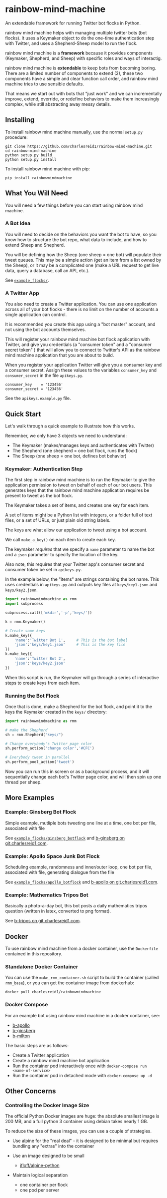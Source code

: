 # rainbow-mind-machine

An extendable framework for running Twitter bot flocks in Python.

rainbow mind machine helps with managing multiple twitter bots (bot flocks).
It uses a Keymaker object to do the one-time authentication step with Twitter,
and uses a Shepherd-Sheep model to run the flock.

rainbow mind machine is a **framework** because it provides components (Keymaker, Shepherd, and Sheep)
with specific roles and ways of interactig.

rainbow mind machine is **extendable** to keep bots from becoming boring. 
There are a limited number of components to extend (2), 
these two components have a simple and clear function call order,
and rainbow mind machine tries to use sensible defaults.

That means we start out with bots that "just work" 
and we can incrementally improve, extend, override,
or redefine behaviors to make them increasingly complex,
while still abstracting away messy details.



## Installing

To install rainbow mind machine manually, use the 
normal `setup.py` procedure:

```
git clone https://github.com/charlesreid1/rainbow-mind-machine.git
cd rainbow-mind-machine
python setup.py build 
python setup.py install
```

To install rainbow mind machine with pip:

```
pip install rainbowmindmachine
```


## What You Will Need

You will need a few things before you can start using rainbow mind machine.

### A Bot Idea

You will need to decide on the behaviors
you want the bot to have, so you know how to 
structure the bot repo, what data to include,
and how to extend Sheep and Shepherd.

You will be defining how the Sheep 
(one sheep = one bot)
will populate their tweet queues.
This may be a simple action (get an item 
from a list owned by the Sheep), 
or it may be a complicated one
(make a URL request to get live data,
query a database, call an API, etc.).

See [`example_flocks/`](/example_flocks).

### A Twitter App

You also need to create a Twitter application.
You can use one application across all of your 
bot flocks - there is no limit on the number of 
accounts a single application can control.

It is recommended you create this app using a 
"bot master" account, and not using the bot 
accounts themselves.

This will register your rainbow mind machine bot flock 
application with Twitter, and give you credentials 
(a "consumer token" and a "consumer secret token" )
that will allow you to connect to Twitter's API
as the rainbow mind machine application that you are 
about to build.

When you register your application Twitter will give you a consumer key 
and a consumer secret. Assign these values to the variables `consumer_key`
and `consumer_secret` in the file `apikeys.py`.

```
consumer_key    = '123456'
consumer_secret = '123456'
```

See the `apikeys.example.py` file.


## Quick Start

Let's walk through a quick example to illustrate
how this works.

Remember, we only have 3 objects we need to understand:

* The Keymaker (makes/manages keys and authenticates with Twitter)
* The Shepherd (one shepherd = one bot flock, runs the flock)
* The Sheep (one sheep = one bot, defines bot behavior)

### Keymaker: Authentication Step

The first step in rainbow mind machine is to run the Keymaker
to give the application permission to tweet on behalf of 
each of our bot users. This generates keys that the 
rainbow mind machine application requires be present 
to tweet as the bot flock.

The Keymaker takes a set of items, and creates
one key for each item. 

A set of items might be 
a Python list with integers, or a folder full of 
text files, or a set of URLs, or just plain old 
string labels.

The keys are what allow our application to tweet 
using a bot account. 

We call `make_a_key()` on each item to create each key.

The keymaker _requires_ that we specify
a `name` parameter to name the bot and a `json` parameter
to specify the location of the key.

Also note, this requires that your Twitter app's 
consumer secret and consumer token be set 
in `apikeys.py`.

In the example below, the "items" are strings containing the bot name.
This uses credentials in `apikeys.py` and outputs key files
at `keys/key1.json` and `keys/key2.json`.

```python
import rainbowmindmachine as rmm
import subprocess

subprocess.call(['mkdir','-p','keys/'])

k = rmm.Keymaker()

# Create some keys
k.make_key({
    'name':'Twitter Bot 1',     # This is the bot label
    'json':'keys/key1.json'     # This is the key file
})
k.make_key({
    'name':'Twitter Bot 2',
    'json':'keys/key2.json'
})
```

When this script is run, the Keymaker will 
go through a series of interactive steps 
to create keys from each item.

### Running the Bot Flock

Once that is done, make a Shepherd for the bot flock,
and point it to the keys the Keymaker created 
in the `keys/` directory:

```python
import rainbowmindmachine as rmm

# make the Shepherd
sh = rmm.Shepherd("keys/")

# Change everybody's Twitter page color
sh.perform_action('change color','#CFC')

# Everybody tweet in parallel
sh.perform_pool_action('tweet')
```

Now you can run this in screen or as a background process,
and it will sequentially change each bot's 
Twitter page color, and will then spin up
one thread per sheep.


## More Examples

### Example: Ginsberg Bot Flock

Simple example, mutliple bots tweeting one line at a time,
one bot per file, associated with file

See [`example_flocks/ginsberg_botflock`](/example_flocks/ginsberg_botflock/)
and [b-ginsberg on git.charlesreid1.com](https://git.charlesreid1.com/bots/b-ginsberg).


### Example: Apollo Space Junk Bot Flock

Scheduling example, randomness and inner/outer loop,
one bot per file, associated with file,
generating dialogue from the file

See [`example_flocks/apollo_botflock`](/example_flocks/apollo_botflock/)
and [b-apollo on git.charlesreid1.com](https://git.charlesreid1.com/bots/b-apollo).


### Example: Mathematics Tripos Bot

Basically a photo-a-day bot, this bot posts a daily
mathematics tripos question (written in latex, converted to 
png format).

See [b-tripos on git.charlesreid1.com](git.charlesreid1.com/bots/b-tripos).




## Docker

To use rainbow mind machine from a docker container,
use the `Dockerfile` contained in this repository.

### Standalone Docker Container

You can use the `make_rmm_container.sh` script to build
the container (called `rmm_base`), or you can get the 
container image from dockerhub:

```
docker pull charlesreid1/rainbowmindmachine
```

### Docker Compose

For an example bot using rainbow mind machine in a docker container, see:

* [b-apollo](https://git.charlesreid1.com/bots/b-apollo)
* [b-ginsberg](https://git.charlesreid1.com/bots/b-ginsberg)
* [b-milton](https://git.charlesreid1.com/bots/b-milton)

The basic steps are as follows:

* Create a Twitter application
* Create a rainbow mind machine bot application
* Run the container pod interactively once with `docker-compose run <name-of-service>`
* Run the container pod in detached mode with `docker-compose up -d`


## Other Concerns


### Controlling the Docker Image Size

The official Python Docker images are huge: 
the absolute smallest image is 200 MB, and 
a full python 3 container using debian takes
nearly 1 GB. 

To reduce the size of these images, you can use 
a couple of strategies.

* Use alpine for the "real deal" - it is designed to be minimal 
    but requires bundling any "extras" into the container

* Use an image designed to be small
    * [jfloff/alpine-python](https://github.com/jfloff/alpine-python)

* Maintain logical separation 
    * one container per flock
    * one pod per server

